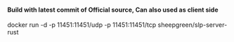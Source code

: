 #### Build with latest commit of Official source, Can also used as client side
docker run -d -p 11451:11451/udp -p 11451:11451/tcp sheepgreen/slp-server-rust
